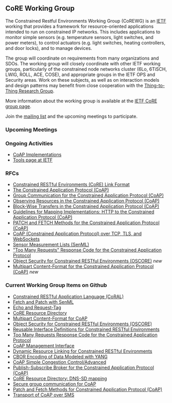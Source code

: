 ## CoRE Working Group

The Constrained Restful Environments Working Group (CoREWG) is an [IETF](https://ietf.org/) working that provides a framework for resource-oriented applications intended to
run on constrained IP networks. This includes applications to monitor simple
sensors (e.g. temperature sensors, light switches, and power meters), to
control actuators (e.g. light switches, heating controllers, and door
locks), and to manage devices.

The group will coordinate on requirements from many
organizations and SDOs. The working group will closely coordinate with
other IETF working groups, particularly of the constrained node networks
cluster (6Lo, 6TiSCH, LWIG, ROLL, ACE, COSE), and appropriate
groups in the IETF OPS and Security areas. Work on these subjects, as
well as on interaction models and design patterns may benefit from close
cooperation with the [Thing-to-Thing Research Group](http://t2trg.github.io/).

More information about the working group is available at the [IETF CoRE group page](https://datatracker.ietf.org/wg/core/).

Join the [mailing list](https://www.ietf.org/mailman/listinfo/core) and the upcoming meetings to participate.

### Upcoming Meetings

### Ongoing Activities

* [CoAP Implementations](http://coap.technology)
* [Tools page at IETF](https://tools.ietf.org/wg/core)

### RFCs

* [Constrained RESTful Environments (CoRE) Link Format](https://tools.ietf.org/html/rfc6690)
* [The Constrained Application Protocol (CoAP)](https://tools.ietf.org/html/rfc7252)
* [Group Communication for the Constrained Application Protocol (CoAP)](https://tools.ietf.org/html/rfc7390)
* [Observing Resources in the Constrained Application Protocol (CoAP)](https://tools.ietf.org/html/rfc7641)
* [Block-Wise Transfers in the Constrained Application Protocol (CoAP)](https://tools.ietf.org/html/rfc7959)
* [Guidelines for Mapping Implementations: HTTP to the Constrained Application Protocol (CoAP)](https://tools.ietf.org/html/rfc8075)
* [PATCH and FETCH Methods for the Constrained Application Protocol (CoAP)](https://tools.ietf.org/html/rfc8132)
* [CoAP (Constrained Application Protocol) over TCP, TLS, and WebSockets](https://tools.ietf.org/html/rfc8323)
* [Sensor Measurement Lists (SenML)](https://tools.ietf.org/html/rfc8428)
* ["Too Many Requests" Response Code for the Constrained Application Protocol](https://tools.ietf.org/html/rfc8516)
* [Object Security for Constrained RESTful Environments (OSCORE)](https://tools.ietf.org/html/rfc8613) *new*
* [Multipart Content-Format for the Constrained Application Protocol (CoAP)](https://tools.ietf.org/html/rfc8710) *new*

### Current Working Group Items on Github

* [Constrained RESTful Application Language (CoRAL)](https://github.com/core-wg/coral)
* [Fetch and Patch with SenML](https://github.com/core-wg/senml-etch)
* [Echo and Request-Tag](https://github.com/core-wg/echo-request-tag)
* [CoRE Resource Directory](https://github.com/core-wg/resource-directory)
* [Multipart Content-Format for CoAP](https://github.com/core-wg/multipart-ct)
* [Object Security for Constrained RESTful Environments (OSCORE)](https://github.com/core-wg/oscoap)
* [Reusable Interface Definitions for Constrained RESTful Environments](https://github.com/core-wg/interfaces)
* [Too Many Requests Response Code for the Constrained Application Protocol](https://github.com/core-wg/too-many-reqs)
* [CoAP Management Interface](https://github.com/core-wg/comi)
* [Dynamic Resource Linking for Constrained RESTful Environments](https://github.com/core-wg/dynlink)
* [CBOR Encoding of Data Modeled with YANG](https://github.com/core-wg/yang-cbor)
* [CoAP Simple Congestion Control/Advanced](https://github.com/core-wg/cocoa)
* [Publish-Subscribe Broker for the Constrained Application Protocol (CoAP)](https://github.com/core-wg/pubsub)
* [CoRE Resource Directory: DNS-SD mapping](https://github.com/core-wg/rd-dns-sd)
* [Secure group communication for CoAP](https://github.com/core-wg/oscore-groupcomm)
* [Patch and Fetch Methods for Constrained Application Protocol (CoAP)](https://github.com/core-wg/etch)
* [Transport of CoAP over SMS](https://github.com/core-wg/sms)
